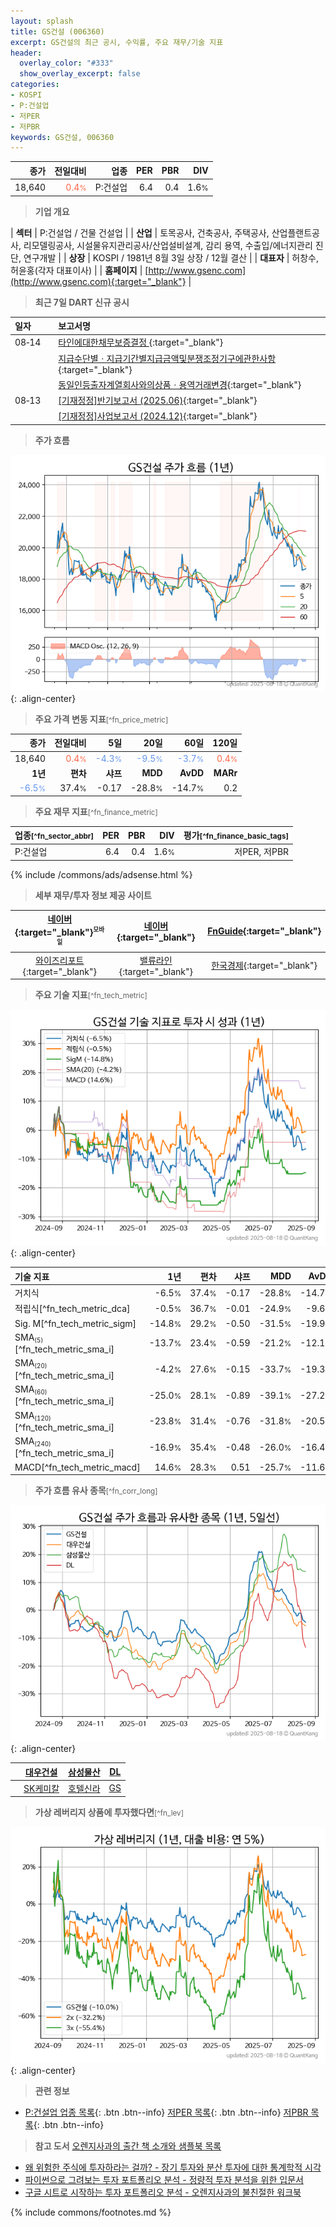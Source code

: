 ```yaml
---
layout: splash
title: GS건설 (006360)
excerpt: GS건설의 최근 공시, 수익률, 주요 재무/기술 지표
header:
  overlay_color: "#333"
  show_overlay_excerpt: false
categories:
- KOSPI
- P:건설업
- 저PER
- 저PBR
keywords: GS건설, 006360
---
```


| **종가** | **전일대비** | **업종** | **PER** | **PBR** | **DIV** |
| -------: | -----------: | -------: | ------: | ------: | ------: |
| 18,640 | <span style="color: tomato">0.4<small>%</small></span> | P:건설업 | 6.4 | 0.4 | 1.6<small>%</small> |

<!-- more -->


> **기업 개요**<a id="company"></a>

| <span style="white-space:nowrap;">**섹터**</span> | P:건설업 / 건물 건설업 |
| <span style="white-space:nowrap;">**산업**</span> | 토목공사, 건축공사, 주택공사, 산업플랜트공사, 리모델링공사, 시설물유지관리공사/산업설비설계, 감리 용역, 수출입/에너지관리 진단, 연구개발 |
| <span style="white-space:nowrap;">**상장**</span> | KOSPI / 1981년 8월 3일 상장 / 12월 결산 |
| <span style="white-space:nowrap;">**대표자**</span> | 허창수, 허윤홍(각자 대표이사) |
| <span style="white-space:nowrap;">**홈페이지**</span> | [http://www.gsenc.com](http://www.gsenc.com){:target="_blank"} |


> **최근 7일 DART 신규 공시**<a id="dart"></a>

| **일자** |      | **보고서명** |
| :------- | :--- | :----------- |
| 08&#x2011;14 | | [타인에대한채무보증결정              ](https://dart.fss.or.kr/dsaf001/main.do?rcpNo=20250814803294){:target="_blank"} |
|  | | [지급수단별ㆍ지급기간별지급금액및분쟁조정기구에관한사항](https://dart.fss.or.kr/dsaf001/main.do?rcpNo=20250814001430){:target="_blank"} |
|  | | [동일인등출자계열회사와의상품ㆍ용역거래변경](https://dart.fss.or.kr/dsaf001/main.do?rcpNo=20250814000909){:target="_blank"} |
| 08&#x2011;13 | | [[기재정정]반기보고서 (2025.06)](https://dart.fss.or.kr/dsaf001/main.do?rcpNo=20250813001645){:target="_blank"} |
|  | | [[기재정정]사업보고서 (2024.12)](https://dart.fss.or.kr/dsaf001/main.do?rcpNo=20250813000906){:target="_blank"} |


> **주가 흐름**<a id="price"></a>

![006360](/stock/images/006360.png){: .align-center}


> **주요 가격 변동 지표**<small>[^fn_price_metric]</small>

| **종가** | **전일대비** | **5일** | **20일** | **60일** | **120일** |
| -------: | -----------: | ------: | -------: | -------: | --------: |
| 18,640 | <span style="color: tomato">0.4<small>%</small></span> | <span style="color: cornflowerblue">-4.3<small>%</small></span> | <span style="color: cornflowerblue">-9.5<small>%</small></span> | <span style="color: cornflowerblue">-3.7<small>%</small></span> | <span style="color: tomato">0.4<small>%</small></span> |
| **1년** | **편차** | **샤프** | **MDD** | **AvDD** | **MARr** |
| <span style="color: cornflowerblue">-6.5<small>%</small></span> | 37.4<small>%</small> | -0.17 | -28.8<small>%</small> | -14.7<small>%</small> | 0.2 |


> **주요 재무 지표**<small>[^fn_finance_metric]</small>

| **업종**<small>[^fn_sector_abbr]</small> | **PER** | **PBR** | **DIV** | **평가**<small>[^fn_finance_basic_tags]</small> |
| :--------------------------------------- | ------: | ------: | ------: | ----------------------------------------------: |
| P:건설업 | 6.4 | 0.4 | 1.6<small>%</small> | 저PER, 저PBR |



{% include /commons/ads/adsense.html %}

> **세부 재무/투자 정보 제공 사이트**

| [네이버](https://m.stock.naver.com/domestic/stock/006360/finance/summary){:target="_blank"}<sup><small>모바일</small></sup> | [네이버](https://finance.naver.com/item/coinfo.naver?code=006360){:target="_blank"} | [FnGuide](https://comp.fnguide.com/SVO2/ASP/SVD_Invest.asp?gicode=A006360&MenuYn=Y){:target="_blank"} |
| :---: | :---: | :---: |
| [와이즈리포트](https://comp.wisereport.co.kr/company/c1040001.aspx?cmp_cd=006360){:target="_blank"} | [밸류라인](https://www.valueline.co.kr/finance/summary/006360){:target="_blank"} | [한국경제](https://markets.hankyung.com/stock/006360/financial-summary){:target="_blank"} |


> **주요 기술 지표**<small>[^fn_tech_metric]</small>


![006360](/stock/images/006360_tech.png){: .align-center}

| **기술 지표** | **1년** | **편차** | **샤프** | **MDD** | **AvDD** |
| :------------ | ------: | -----------: | -------: | ------: | -------: |
| 거치식 | -6.5<small>%</small> | 37.4<small>%</small> | -0.17 | -28.8<small>%</small> | -14.7<small>%</small> |
| 적립식[^fn_tech_metric_dca] | -0.5<small>%</small> | 36.7<small>%</small> | -0.01 | -24.9<small>%</small> | -9.6<small>%</small> |
| Sig. M[^fn_tech_metric_sigm] | -14.8<small>%</small> | 29.2<small>%</small> | -0.50 | -31.5<small>%</small> | -19.9<small>%</small> |
| SMA<small><sub>(5)</sub></small>[^fn_tech_metric_sma_i] | -13.7<small>%</small> | 23.4<small>%</small> | -0.59 | -21.2<small>%</small> | -12.1<small>%</small> |
| SMA<small><sub>(20)</sub></small>[^fn_tech_metric_sma_i] | -4.2<small>%</small> | 27.6<small>%</small> | -0.15 | -33.7<small>%</small> | -19.3<small>%</small> |
| SMA<small><sub>(60)</sub></small>[^fn_tech_metric_sma_i] | -25.0<small>%</small> | 28.1<small>%</small> | -0.89 | -39.1<small>%</small> | -27.2<small>%</small> |
| SMA<small><sub>(120)</sub></small>[^fn_tech_metric_sma_i] | -23.8<small>%</small> | 31.4<small>%</small> | -0.76 | -31.8<small>%</small> | -20.5<small>%</small> |
| SMA<small><sub>(240)</sub></small>[^fn_tech_metric_sma_i] | -16.9<small>%</small> | 35.4<small>%</small> | -0.48 | -26.0<small>%</small> | -16.4<small>%</small> |
| MACD[^fn_tech_metric_macd] | 14.6<small>%</small> | 28.3<small>%</small> | 0.51 | -25.7<small>%</small> | -11.6<small>%</small> |


> **주가 흐름 유사 종목**<a id="corr"></a><small>[^fn_corr_long]</small>

![006360](/stock/images/006360_corr.png){: .align-center}

|       | [대우건설](/047040/) | [삼성물산](/028260/) | [DL](/000210/) |
| :---: | :------------------------------------: | :------------------------------------: | :------------------------------------: |
|       | [SK케미칼](/285130/) | [호텔신라](/008770/) | [GS](/078930/) |


> **가상 레버리지 상품에 투자했다면**<a id="2x"></a><small>[^fn_lev]</small>

![006360](/stock/images/006360_2x.png){: .align-center}


> **관련 정보**

- [P:건설업 업종 목록](/stats/sector/kospi_업종_건설업_종목/){: .btn .btn--info} [저PER 목록](/fn/fn_low_per/){: .btn .btn--info} [저PBR 목록](/fn/fn_low_pbr/){: .btn .btn--info}

> **참고 도서** [오렌지사과의 출간 책 소개와 샘플북 목록](https://kongdori.tistory.com/691)

- [왜 위험한 주식에 투자하라는 걸까? - 장기 투자와 분산 투자에 대한 통계학적 시각](https://kongdori.tistory.com/421)
- [파이썬으로 그려보는 투자 포트폴리오 분석  - 정량적 투자 분석을 위한 입문서](https://kongdori.tistory.com/643)
- [구글 시트로 시작하는 투자 포트폴리오 분석 - 오렌지사과의 불친절한 워크북](https://kongdori.tistory.com/449)


{% include commons/footnotes.md %}